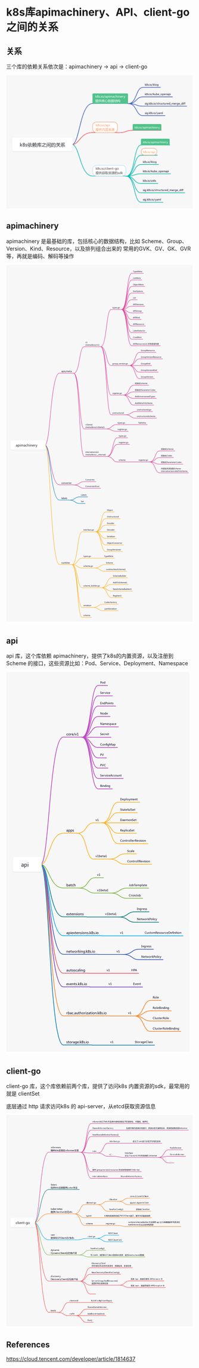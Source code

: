 # k8s库apimachinery、API、client-go之间的关系



## 关系

三个库的依赖关系依次是：apimachinery -> api -> client-go

![apimachinery_api_client-go_relation](img/apimachinery_api_client-go_relation.png)



## apimachinery

apimachinery 是最基础的库，包括核心的数据结构，比如 Scheme、Group、Version、Kind、Resource，以及排列组合出来的 常用的GVK、GV、GK、GVR等，再就是编码、解码等操作

![apimachinery_mindmap](img/apimachinery_mindmap.png)



## api

api 库，这个库依赖 apimachinery，提供了k8s的内置资源，以及注册到 Scheme 的接口，这些资源比如：Pod、Service、Deployment、Namespace

![api_mindmap](img/api_mindmap.png)



## client-go

client-go 库，这个库依赖前两个库，提供了访问k8s 内置资源的sdk，最常用的就是 clientSet

底层通过 http 请求访问k8s 的 api-server，从etcd获取资源信息

![client-go_mindmap](img/client-go_mindmap.png)



## References

https://cloud.tencent.com/developer/article/1814637